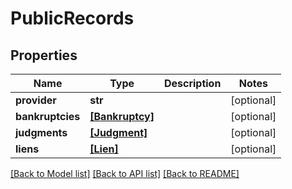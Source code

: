 # PublicRecords


## Properties
Name | Type | Description | Notes
------------ | ------------- | ------------- | -------------
**provider** | **str** |  | [optional] 
**bankruptcies** | [**[Bankruptcy]**](Bankruptcy.md) |  | [optional] 
**judgments** | [**[Judgment]**](Judgment.md) |  | [optional] 
**liens** | [**[Lien]**](Lien.md) |  | [optional] 

[[Back to Model list]](../README.md#documentation-for-models) [[Back to API list]](../README.md#documentation-for-api-endpoints) [[Back to README]](../README.md)


